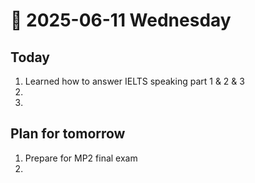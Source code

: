 # 📅 2025-06-11 Wednesday

## Today
1.  Learned how to answer IELTS speaking part 1 & 2 & 3
2.  
3.  

## Plan for tomorrow
1. Prepare for MP2 final exam
2. 
